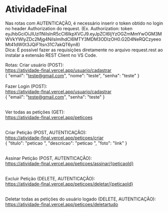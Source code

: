 # AtividadeFinal
Nas rotas com AUTENTICAÇÃO, é necessário inserir o token obtido no login no header Authorization do request. (Ex. Authorization: token eyJhbGciOiJIUzI1NiIsInR5cCI6IkpXVCJ9.eyJpZCI6IjYzOGZmMmYwOGM3MWVkYWIyZDc2Mjg4NiIsImlhdCI6MTY3MDM3ODIzOH0.G2D4NeRQCzyeeoMt41dW0t3JQiF1tsn31C7akQT6yn8)
<br>Dica: É possível fazer as requisições diretamente no arquivo request.rest ao instalar a extensão REST Client no VS Code.

Rotas:
Criar usuário (POST):
  <br>https://atividade-final.vercel.app/usuario/cadastrar
  <br>{
  "email": "teste@gmail.com",
  "nome": "teste",
  "senha": "teste"
  }
  <br>
 <br>Fazer Login (POST):
  <br>https://atividade-final.vercel.app/usuario/cadastrar
  <br>{
  "email": "teste@gmail.com",
  "senha": "teste"
  }
 
 <br>Ver todas as petições (GET):
  <br>https://atividade-final.vercel.app/peticoes
  
 <br>Criar Petição (POST, AUTENTICAÇÃO):
  <br>https://atividade-final.vercel.app/peticoes/criar
  <br>{
  "titulo": "peticao ",
  "descricao": "peticao ",
  "foto": "link"
  }
  
 <br>Assinar Petição (POST, AUTENTICAÇÃO):
  <br>https://atividade-final.vercel.app/peticoes/assinar/{peticaoId}
  
<br> Excluir Petição (DELETE, AUTENTICAÇÃO):
 <br> https://atividade-final.vercel.app/peticoes/deletar/{peticaoId}
  
<br> Deletar todas as petições do usuário logado (DELETE, AUTENTICAÇÃO):
<br>  https://atividade-final.vercel.app/peticoes/deletartudo
